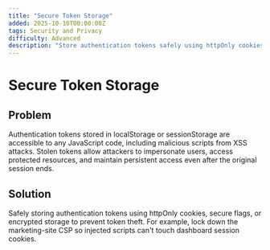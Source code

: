 ```yaml
---
title: "Secure Token Storage"
added: 2025-10-10T00:00:00Z
tags: Security and Privacy
difficulty: Advanced
description: "Store authentication tokens safely using httpOnly cookies, secure flags, or encrypted storage to prevent token theft."
---
```

# Secure Token Storage

## Problem

Authentication tokens stored in localStorage or sessionStorage are accessible to any JavaScript code, including malicious scripts from XSS attacks. Stolen tokens allow attackers to impersonate users, access protected resources, and maintain persistent access even after the original session ends.

## Solution

Safely storing authentication tokens using httpOnly cookies, secure flags, or encrypted storage to prevent token theft. For example, lock down the marketing-site CSP so injected scripts can't touch dashboard session cookies.
